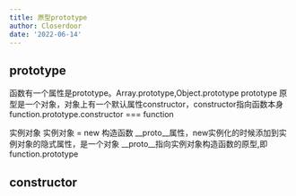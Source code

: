 ```yaml
---
title: 原型prototype
author: Closerdoor
date: '2022-06-14'
---
```


## prototype
函数有一个属性是prototype。Array.prototype,Object.prototype
prototype 原型是一个对象，对象上有一个默认属性constructor，constructor指向函数本身
function.prototype.constructor === function

实例对象
实例对象 = new 构造函数
__proto__属性，new实例化的时候添加到实例对象的隐式属性，是一个对象
__proto__指向实例对象构造函数的原型,即function.prototype
## constructor 